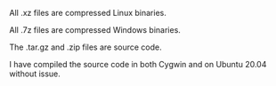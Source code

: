 All .xz files are compressed Linux binaries.

All .7z files are compressed Windows binaries.

The .tar.gz and .zip files are source code.

I have compiled the source code in both Cygwin and on Ubuntu 20.04
without issue.
